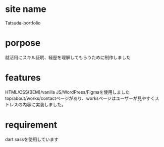 # site name
Tatsuda-portfolio
# porpose
就活用にスキル証明、経歴を理解してもらうために制作しました
# features
HTML/CSS(BEM)/vanilla JS/WordPress/Figmaを使用しました
top/about/works/contactページがあり、worksページはユーザーが見やすくストレスの内容に実装しました。
# requirement
dart sassを使用しています
